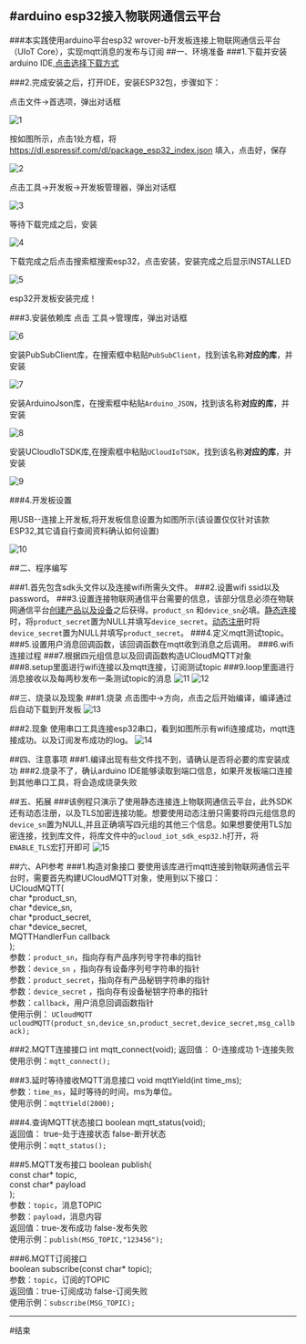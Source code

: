 #arduino esp32接入物联网通信云平台
------------
###本实践使用arduino平台esp32 wrover-b开发板连接上物联网通信云平台（UIoT Core），实现mqtt消息的发布与订阅
##一、环境准备
###1.下载并安装arduino IDE,[点击选择下载方式](https://www.arduino.cn/thread-5838-1-1.html)

###2.完成安装之后，打开IDE，安装ESP32包，步骤如下：

点击文件->首选项，弹出对话框

![1](./photo/1.png)

按如图所示，点击1处方框，将 https://dl.espressif.com/dl/package_esp32_index.json 填入，点击好，保存

![2](./photo/2.png)

点击工具->开发板->开发板管理器，弹出对话框

![3](./photo/3.png)

等待下载完成之后，安装

![4](./photo/4.png)

下载完成之后点击搜索框搜索esp32，点击安装，安装完成之后显示INSTALLED

![5](./photo/5.png)

esp32开发板安装完成！

###3.安装依赖库
点击 工具->管理库，弹出对话框

![6](./photo/6.png)

安装PubSubClient库，在搜索框中粘贴```PubSubClient```，找到该名称**对应的库**，并安装

![7](./photo/7.png)

安装ArduinoJson库，在搜索框中粘贴```Arduino_JSON```，找到该名称**对应的库**，并安装

![8](./photo/8.png)



安装UCloudIoTSDK库,在搜索框中粘贴```UCloudIoTSDK```，找到该名称**对应的库**，并安装

![9](./photo/9.png)

###4.开发板设置

用USB--连接上开发板,将开发板信息设置为如图所示(该设置仅仅针对该款ESP32,其它请自行查阅资料确认如何设置)

![10](./photo/10.png)

##二、程序编写

###1.首先包含sdk头文件以及连接wifi所需头文件。
###2.设置wifi ssid以及password。
###3.设置连接物联网通信平台需要的信息，该部分信息必须在物联网通信平台[创建产品以及设备](https://docs.ucloud.cn/uiot-core/console_guide/product_device/create_products)之后获得。```product_sn``` 和```device_sn```必填。[静态连接](https://docs.ucloud.cn/uiot-core/device_develop_guide/authenticate_devices/unique-certificate-per-device_authentication)时，将```product_secret```置为NULL并填写```device_secret```。[动态注册](https://docs.ucloud.cn/uiot-core/device_develop_guide/authenticate_devices/unique-certificate-per-product_authentication)时将```device_secret```置为NULL并填写```product_secret```。
###4.定义mqtt测试topic。
###5.设置用户消息回调函数，该回调函数在mqtt收到消息之后调用。
###6.wifi连接过程
###7.根据四元组信息以及回调函数构造UCloudMQTT对象
###8.setup里面进行wifi连接以及mqtt连接，订阅测试topic
###9.loop里面进行消息接收以及每两秒发布一条测试topic的消息
![11](./photo/11.png)
![12](./photo/12.png)

##三、烧录以及现象
###1.烧录
点击图中→方向，点击之后开始编译，编译通过后自动下载到开发板
![13](./photo/13.png)

###2.现象
使用串口工具连接esp32串口，看到如图所示有wifi连接成功，mqtt连接成功。以及订阅发布成功的log。
![14](./photo/14.png)

##四、注意事项
###1.编译出现有些文件找不到，请确认是否将必要的库安装成功
###2.烧录不了，确认arduino IDE能够读取到端口信息，如果开发板端口连接到其他串口工具，将会造成烧录失败

##五、拓展
###该例程只演示了使用静态连接连上物联网通信云平台，此外SDK还有动态注册，以及TLS加密连接功能。想要使用动态注册只需要将四元组信息的```device_sn```置为NULL,并且正确填写四元组的其他三个信息。如果想要使用TLS加密连接，找到库文件，将库文件中的```ucloud_iot_sdk_esp32.h```打开，将```ENABLE_TLS```宏打开即可
![15](./photo/15.png)

##六、API参考
###1.构造对象接口
要使用该库进行mqtt连接到物联网通信云平台时，需要首先构建UCloudMQTT对象，使用到以下接口：  
UCloudMQTT(  
char *product_sn,  
char *device_sn,  
char *product_secret,  
char *device_secret,  
MQTTHandlerFun  callback  
);    
参数：```product_sn```，指向存有产品序列号字符串的指针  
参数：```device_sn``` ，指向存有设备序列号字符串的指针  
参数：```product_secret```，指向存有产品秘钥字符串的指针  
参数：```device_secret``` ，指向存有设备秘钥字符串的指针  
参数：```callback```，用户消息回调函数指针  
使用示例：
```UCloudMQTT ucloudMQTT(product_sn,device_sn,product_secret,device_secret,msg_callback);```

###2.MQTT连接接口
int mqtt_connect(void);
返回值： 0-连接成功  1-连接失败  
使用示例：```mqtt_connect();```

###3.延时等待接收MQTT消息接口
void mqttYield(int time_ms);  
参数：```time_ms```，延时等待的时间，ms为单位。  
使用示例：```mqttYield(2000);```

###4.查询MQTT状态接口
boolean   mqtt_status(void);  
返回值： true-处于连接状态  false-断开状态  
使用示例：```mqtt_status();```  

###5.MQTT发布接口
boolean   publish(  
const char* topic,  
const char* payload  
);  
参数：```topic```，消息TOPIC   
参数：```payload```，消息内容  
返回值：true-发布成功  false-发布失败  
使用示例：```publish(MSG_TOPIC,"123456");``` 

###6.MQTT订阅接口  
boolean   subscribe(const char* topic);  
参数：```topic```，订阅的TOPIC  
返回值：true-订阅成功  false-订阅失败  
使用示例：```subscribe(MSG_TOPIC);```   

-------------
#结束